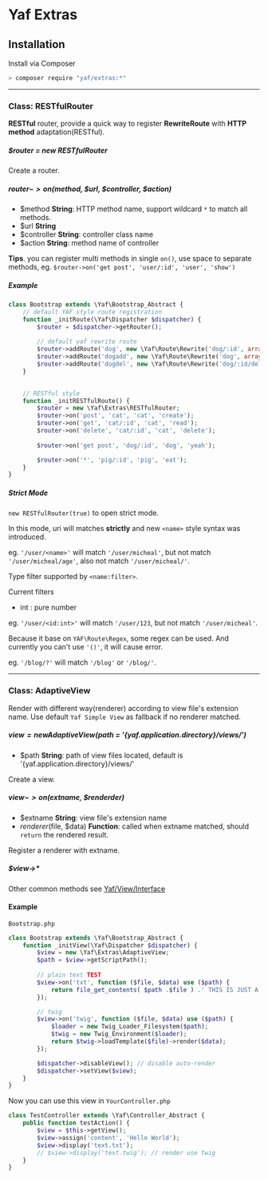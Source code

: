 # Yaf Extras


## Installation

Install via Composer

```sh
> composer require "yaf/extras:*"
```


----

### Class: RESTfulRouter

**RESTful** router, provide a quick way to register **RewriteRoute** with **HTTP method** adaptation(RESTful).


##### $router = new RESTfulRouter

Create a router.


##### $router->on($method, $url, $controller, $action)

- $method **String**: HTTP method name, support wildcard `*` to match all methods.
- $url **String**
- $controller **String**: controller class name
- $action **String**: method name of controller

**Tips**. you can register multi methods in single `on()`, use space to separate methods, eg. `$router->on('get post', 'user/:id', 'user', 'show')`


##### Example
```php
class Bootstrap extends \Yaf\Bootstrap_Abstract {
    // default YAF style route registration
    function _initRoute(\Yaf\Dispatcher $dispatcher) {
        $router = $dispatcher->getRouter();
        
        // default yaf rewrite route
        $router->addRoute('dog', new \Yaf\Route\Rewrite('dog/:id', array('controller' => 'dog', 'action' => 'read')));
        $router->addRoute('dogadd', new \Yaf\Route\Rewrite('dog', array('controller' => 'dog', 'action' => 'create')));
        $router->addRoute('dogdel', new \Yaf\Route\Rewrite('dog/:id/delete', array('controller' => 'dog', 'action' => 'delete')));
    }

    
    // RESTful style
    function _initRESTfulRoute() {
        $router = new \Yaf\Extras\RESTfulRouter;
        $router->on('post', 'cat', 'cat', 'create');
        $router->on('get', 'cat/:id', 'cat', 'read');
        $router->on('delete', 'cat/:id', 'cat', 'delete');
        
        $router->on('get post', 'dog/:id', 'dog', 'yeah');

        $router->on('*', 'pig/:id', 'pig', 'eat');
    }
}
```

##### Strict Mode

`new RESTfulRouter(true)` to open strict mode.

In this mode, uri will matches **strictly** and new `<name>` style syntax was introduced.

eg.
`'/user/<name>'` will match `'/user/micheal'`, but not match `'/user/micheal/age'`, also not match `'/user/micheal/'`.


Type filter supported by `<name:filter>`.

Current filters

- int : pure number

eg.
`'/user/<id:int>'` will match `'/user/123`, but not match `'/user/micheal'`.


Because it base on `YAF\Route\Regex`, some regex can be used.
And currently you can't use `'()'`, it will cause error.

eg.
`'/blog/?'` will match `'/blog'` or `'/blog/'`.


----

### Class: AdaptiveView

Render with different way(renderer) according to view file's extension name.
Use default `Yaf Simple View` as fallback if no renderer matched.


##### $view = new AdaptiveView($path = '{yaf.application.directory}/views/')

- $path **String**: path of view files located, default is '{yaf.application.directory}/views/'

Create a view.


##### $view->on($extname, $renderder)

- $extname **String**: view file's extension name
- $renderer($file, $data) **Function**: called when extname matched, should `return` the rendered result.

Register a renderer with extname.


##### $view->*

Other common methods see [Yaf/View/Interface](http://www.php.net/manual/en/class.yaf-view-interface.php)


#### Example
`Bootstrap.php`
```php
class Bootstrap extends \Yaf\Bootstrap_Abstract {
    function _initView(\Yaf\Dispatcher $dispatcher) {
        $view = new \Yaf\Extras\AdaptiveView;
        $path = $view->getScriptPath();
    
        // plain text TEST
        $view->on('txt', function ($file, $data) use ($path) {
            return file_get_contents( $path .$file ) .' THIS IS JUST A TEST';
        });

        // twig
        $view->on('twig', function ($file, $data) use ($path) {
            $loader = new Twig_Loader_Filesystem($path);
            $twig = new Twig_Environment($loader);
            return $twig->loadTemplate($file)->render($data);
        });

        $dispatcher->disableView(); // disable auto-render
        $dispatcher->setView($view);
    }
}
```

Now you can use this view in `YourController.php`
```php
class TestController extends \Yaf\Controller_Abstract {
    public function testAction() {
        $view = $this->getView();
        $view->assign('content', 'Hello World'); 
        $view->display('text.txt');
        // $view->display('text.twig'); // render use twig
    }
}
```